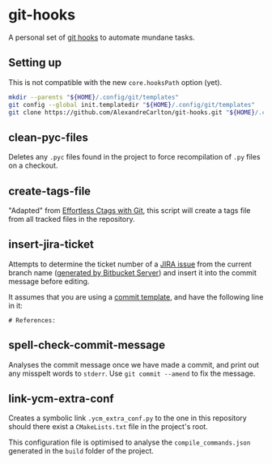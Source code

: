 # git-hooks
A personal set of [git hooks](https://git-scm.com/book/en/v2/Customizing-Git-Git-Hooks)
to automate mundane tasks.

## Setting up
This is not compatible with the new `core.hooksPath` option (yet).

```bash
mkdir --parents "${HOME}/.config/git/templates"
git config --global init.templatedir "${HOME}/.config/git/templates"
git clone https://github.com/AlexandreCarlton/git-hooks.git "${HOME}/.config/git/templates/hooks"
```

## clean-pyc-files
Deletes any `.pyc` files found in the project to force recompilation of `.py`
files on a checkout.

## create-tags-file
"Adapted" from [Effortless Ctags with Git](https://tbaggery.com/2011/08/08/effortless-ctags-with-git.html),
this script will create a tags file from all tracked files in the repository.

## insert-jira-ticket
Attempts to determine the ticket number of a [JIRA issue](https://confluence.atlassian.com/jira064/what-is-an-issue-720416138.html)
from the current branch name ([generated by Bitbucket Server](https://confluence.atlassian.com/bitbucketserver/using-branches-in-bitbucket-server-776639968.html#UsingbranchesinBitbucketServer-Creatingbranches))
and insert it into the commit message before editing.

It assumes that you are using a [commit template](https://robots.thoughtbot.com/better-commit-messages-with-a-gitmessage-template),
and have the following line in it:

```
# References:
```

## spell-check-commit-message
Analyses the commit message once we have made a commit, and print out any
misspelt words to `stderr`. Use `git commit --amend` to fix the message.

## link-ycm-extra-conf
Creates a symbolic link `.ycm_extra_conf.py` to the one in this repository
should there exist a `CMakeLists.txt` file in the project's root.

This configuration file is optimised to analyse the `compile_commands.json`
generated in the `build` folder of the project.
